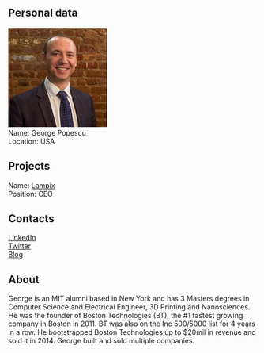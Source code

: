 ## Personal data
![george popescu photo](photo/george_popescu.jpg)  
Name:   George Popescu  
Location: USA  
## Projects 
Name: [Lampix](../projects/lampix.md)  
Position: CEO   
## Contacts
[LinkedIn](https://www.linkedin.com/in/gapopescu/)    
[Twitter](https://twitter.com/georgepopescuus)  
[Blog](https://medium.com/@georgealexpopescu)
## About
George is an MIT alumni based in New York and has 3 Masters degrees in Computer Science and Electrical Engineer, 3D Printing and Nanosciences. He was the founder of Boston Technologies (BT), the #1 fastest growing company in Boston in 2011. BT was also on the Inc 500/5000 list for 4 years in a row. He bootstrapped Boston Technologies up to $20mil in revenue and sold it in 2014. George built and sold multiple companies.
